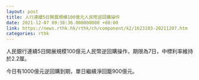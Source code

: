 ```yaml
---
layout: post
title: 人行連續5日開展規模100億元人民幣逆回購操作
date: 2021-12-07 09:38:36.000000000 +08:00
link: https://news.rthk.hk/rthk/ch/component/k2/1623103-20211207.htm
categories: rthk
---
```


人民銀行連續5日開展規模100億元人民幣逆回購操作，期限為7日，中標利率維持於2.2厘。

今日有1000億元逆回購到期，單日繼續淨回籠900億元。

